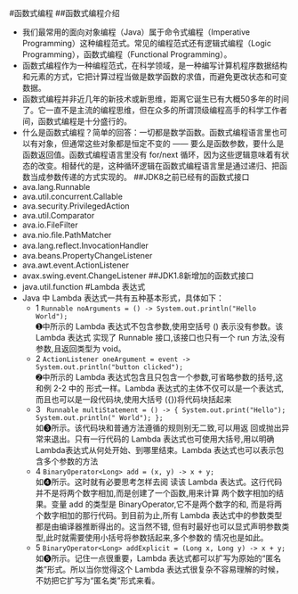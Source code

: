 #函数式编程
##函数式编程介绍
* 我们最常用的面向对象编程（Java）属于命令式编程（Imperative Programming）这种编程范式。常见的编程范式还有逻辑式编程（Logic Programming），函数式编程（Functional Programming）。
* 函数式编程作为一种编程范式，在科学领域，是一种编写计算机程序数据结构和元素的方式，它把计算过程当做是数学函数的求值，而避免更改状态和可变数据。
* 函数式编程并非近几年的新技术或新思维，距离它诞生已有大概50多年的时间了。它一直不是主流的编程思维，但在众多的所谓顶级编程高手的科学工作者间，函数式编程是十分盛行的。
* 什么是函数式编程？简单的回答：一切都是数学函数。函数式编程语言里也可以有对象，但通常这些对象都是恒定不变的 —— 要么是函数参数，要什么是函数返回值。函数式编程语言里没有 for/next 循环，因为这些逻辑意味着有状态的改变。相替代的是，这种循环逻辑在函数式编程语言里是通过递归、把函数当成参数传递的方式实现的。
##JDK8之前已经有的函数式接口
* ava.lang.Runnable
* ava.util.concurrent.Callable
* ava.security.PrivilegedAction 
* ava.util.Comparator
* ava.io.FileFilter
* ava.nio.ﬁle.PathMatcher
* ava.lang.reﬂect.InvocationHandler
* ava.beans.PropertyChangeListener
* ava.awt.event.ActionListener
* avax.swing.event.ChangeListener
##JDK1.8新增加的函数式接口
* java.util.function
#Lambda 表达式
* Java 中 Lambda 表达式一共有五种基本形式，具体如下：
   * 1 
``` Runnable noArguments = () -> System.out.println("Hello World"); ``` <br>
➊中所示的 Lambda 表达式不包含参数,使用空括号 () 表示没有参数。该 Lambda 表达式 实现了 Runnable 接口,该接口也只有一个 run 方法,没有参数,且返回类型为 void。
   * 2
   ``` ActionListener oneArgument = event -> System.out.println("button clicked"); ``` <br>
   ➋中所示的 Lambda 表达式包含且只包含一个参数,可省略参数的括号,这和例 2-2 中的 形式一样。Lambda 表达式的主体不仅可以是一个表达式,而且也可以是一段代码块,使用大括号 ({})将代码块括起来
   * 3 ``` 
         Runnable multiStatement = () -> {
                  System.out.print("Hello");
                  System.out.println(" World");
              }; 
         ```  <br>
         如➌所示。该代码块和普通方法遵循的规则别无二致,可以用返 回或抛出异常来退出。只有一行代码的 Lambda 表达式也可使用大括号,用以明确 Lambda表达式从何处开始、到哪里结束。Lambda 表达式也可以表示包含多个参数的方法
   * 4
  ```BinaryOperator<Long> add = (x, y) -> x + y;``` <br>
  如➍所示。这时就有必要思考怎样去阅 读该 Lambda 表达式。这行代码并不是将两个数字相加,而是创建了一个函数,用来计算 两个数字相加的结果。变量 add 的类型是 BinaryOperator,它不是两个数字的和, 而是将两个数字相加的那行代码。到目前为止,所有 Lambda 表达式中的参数类型都是由编译器推断得出的。这当然不错, 但有时最好也可以显式声明参数类型,此时就需要使用小括号将参数括起来,多个参数的 情况也是如此。
  * 5
  ```BinaryOperator<Long> addExplicit = (Long x, Long y) -> x + y;```<br>
  如➎所示。记住一点很重要，Lambda 表达式都可以扩写为原始的“匿名类”形式。所以当你觉得这个 Lambda 表达式很复杂不容易理解的时候，不妨把它扩写为“匿名类”形式来看。